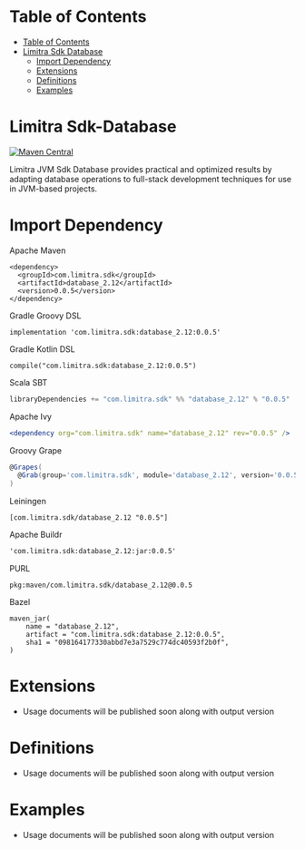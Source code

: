 Table of Contents
=================

- [Table of Contents](#table-of-contents)
- [Limitra Sdk Database](#limitra-sdk-database)
    - [Import Dependency](#import-dependency)
    - [Extensions](#extensions)
    - [Definitions](#definitions)
    - [Examples](#examples)

Limitra Sdk-Database
=======

[![Maven Central](https://img.shields.io/maven-central/v/com.limitra.sdk/database_2.12.svg?label=Maven%20Central)](https://search.maven.org/search?q=g:%22com.limitra.sdk%22%20AND%20a:%22database_2.12%22)

Limitra JVM Sdk Database provides practical and optimized results by adapting database operations to full-stack development techniques for use in JVM-based projects. 

Import Dependency
=================

Apache Maven
````Maven
<dependency>
  <groupId>com.limitra.sdk</groupId>
  <artifactId>database_2.12</artifactId>
  <version>0.0.5</version>
</dependency>
````

Gradle Groovy DSL
````Gradle Groovy DSL
implementation 'com.limitra.sdk:database_2.12:0.0.5'
````

Gradle Kotlin DSL
````Gradle Kotlin DSL
compile("com.limitra.sdk:database_2.12:0.0.5")
````

Scala SBT
````Scala SBT
libraryDependencies += "com.limitra.sdk" %% "database_2.12" % "0.0.5"
````

Apache Ivy
````Apache Ivy
<dependency org="com.limitra.sdk" name="database_2.12" rev="0.0.5" />
````

Groovy Grape
````Groovy Grape
@Grapes(
  @Grab(group='com.limitra.sdk', module='database_2.12', version='0.0.5')
)
````

Leiningen
````Leiningen
[com.limitra.sdk/database_2.12 "0.0.5"]
````

Apache Buildr
````Apache Buildr
'com.limitra.sdk:database_2.12:jar:0.0.5'
````

PURL
````PURL
pkg:maven/com.limitra.sdk/database_2.12@0.0.5
````

Bazel
````Bazel
maven_jar(
    name = "database_2.12",
    artifact = "com.limitra.sdk:database_2.12:0.0.5",
    sha1 = "098164177330abbd7e3a7529c774dc40593f2b0f",
)
````

Extensions
==========

* Usage documents will be published soon along with output version

Definitions
=========

* Usage documents will be published soon along with output version

Examples
========

* Usage documents will be published soon along with output version
